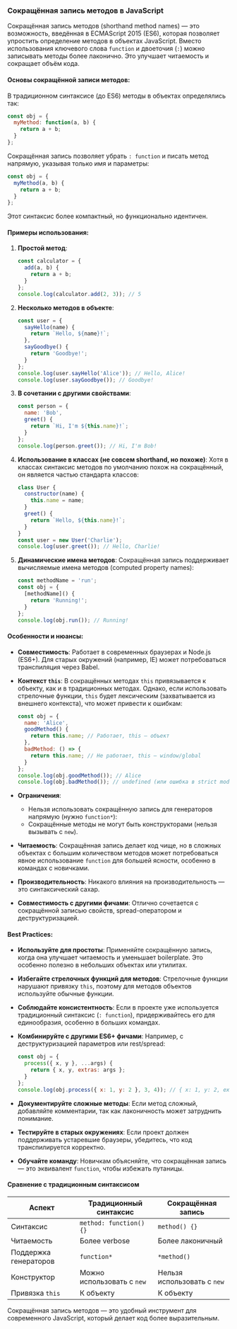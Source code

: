 ### Сокращённая запись методов в JavaScript

Сокращённая запись методов (shorthand method names) — это возможность, введённая в ECMAScript 2015 (ES6), которая позволяет 
упростить определение методов в объектах JavaScript. Вместо использования ключевого слова `function` и двоеточия (`:`) можно 
записывать методы более лаконично. Это улучшает читаемость и сокращает объём кода.

#### Основы сокращённой записи методов:

В традиционном синтаксисе (до ES6) методы в объектах определялись так:

```javascript
const obj = {
  myMethod: function(a, b) {
    return a + b;
  }
};
```

Сокращённая запись позволяет убрать `: function` и писать метод напрямую, указывая только имя и параметры:

```javascript
const obj = {
  myMethod(a, b) {
    return a + b;
  }
};
```

Этот синтаксис более компактный, но функционально идентичен.

#### Примеры использования:

1. **Простой метод**:

   ```javascript
   const calculator = {
     add(a, b) {
       return a + b;
     }
   };
   console.log(calculator.add(2, 3)); // 5
   ```

2. **Несколько методов в объекте**:

   ```javascript
   const user = {
     sayHello(name) {
       return `Hello, ${name}!`;
     },
     sayGoodbye() {
       return 'Goodbye!';
     }
   };
   console.log(user.sayHello('Alice')); // Hello, Alice!
   console.log(user.sayGoodbye()); // Goodbye!
   ```

3. **В сочетании с другими свойствами**:

   ```javascript
   const person = {
     name: 'Bob',
     greet() {
       return `Hi, I'm ${this.name}!`;
     }
   };
   console.log(person.greet()); // Hi, I'm Bob!
   ```

4. **Использование в классах (не совсем shorthand, но похоже)**:
   Хотя в классах синтаксис методов по умолчанию похож на сокращённый, он является частью стандарта классов:

   ```javascript
   class User {
     constructor(name) {
       this.name = name;
     }
     greet() {
       return `Hello, ${this.name}!`;
     }
   }
   const user = new User('Charlie');
   console.log(user.greet()); // Hello, Charlie!
   ```

5. **Динамические имена методов**:
   Сокращённая запись поддерживает вычисляемые имена методов (computed property names):

   ```javascript
   const methodName = 'run';
   const obj = {
     [methodName]() {
       return 'Running!';
     }
   };
   console.log(obj.run()); // Running!
   ```

#### Особенности и нюансы:

- **Совместимость**: Работает в современных браузерах и Node.js (ES6+). Для старых окружений (например, IE) может потребоваться транспиляция через Babel.
- **Контекст `this`**: В сокращённых методах `this` привязывается к объекту, как и в традиционных методах. Однако, если использовать стрелочные функции, `this` будет лексическим (захватывается из внешнего контекста), что может привести к ошибкам:

  ```javascript
  const obj = {
    name: 'Alice',
    goodMethod() {
      return this.name; // Работает, this — объект
    },
    badMethod: () => {
      return this.name; // Не работает, this — window/global
    }
  };
  console.log(obj.goodMethod()); // Alice
  console.log(obj.badMethod()); // undefined (или ошибка в strict mode)
  ```
- **Ограничения**:
    - Нельзя использовать сокращённую запись для генераторов напрямую (нужно `function*`):
    - Сокращённые методы не могут быть конструкторами (нельзя вызывать с `new`).
- **Читаемость**: Сокращённая запись делает код чище, но в сложных объектах с большим количеством методов может потребоваться явное использование `function` для большей ясности, особенно в командах с новичками.
- **Производительность**: Никакого влияния на производительность — это синтаксический сахар.
- **Совместимость с другими фичами**: Отлично сочетается с сокращённой записью свойств, spread-оператором и деструктуризацией.

#### Best Practices:

- **Используйте для простоты**: Применяйте сокращённую запись, когда она улучшает читаемость и уменьшает boilerplate. Это особенно полезно в небольших объектах или утилитах.
- **Избегайте стрелочных функций для методов**: Стрелочные функции нарушают привязку `this`, поэтому для методов объектов используйте обычные функции.
- **Соблюдайте консистентность**: Если в проекте уже используется традиционный синтаксис (`: function`), придерживайтесь его для единообразия, особенно в больших командах.
- **Комбинируйте с другими ES6+ фичами**: Например, с деструктуризацией параметров или rest/spread:

  ```javascript
  const obj = {
    process({ x, y }, ...args) {
      return { x, y, extras: args };
    }
  };
  console.log(obj.process({ x: 1, y: 2 }, 3, 4)); // { x: 1, y: 2, extras: [3, 4] }
  ```
- **Документируйте сложные методы**: Если метод сложный, добавляйте комментарии, так как лаконичность может затруднить понимание.
- **Тестируйте в старых окружениях**: Если проект должен поддерживать устаревшие браузеры, убедитесь, что код транспилируется корректно.
- **Обучайте команду**: Новичкам объясняйте, что сокращённая запись — это эквивалент `function`, чтобы избежать путаницы.

#### Сравнение с традиционным синтаксисом
| Аспект              | Традиционный синтаксис                    | Сокращённая запись            |
|---------------------|------------------------------------------|-------------------------------|
| Синтаксис           | `method: function() {}`                 | `method() {}`                |
| Читаемость          | Более verbose                           | Более лаконичный             |
| Поддержка генераторов | `function*`                            | `*method()`                  |
| Конструктор         | Можно использовать с `new`              | Нельзя использовать с `new`  |
| Привязка `this`     | К объекту                              | К объекту                   |

Сокращённая запись методов — это удобный инструмент для современного JavaScript, который делает код более выразительным.